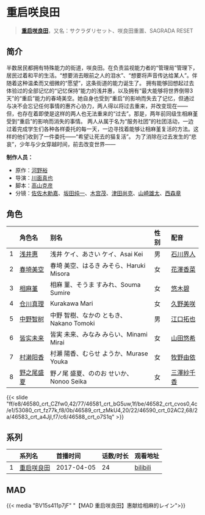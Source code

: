 # 重启咲良田


> <u>**[重启咲良田](http://bgm.tv/subject/193378)**</u>，又名：サクラダリセット、咲良田重置、SAGRADA RESET

## 简介


半数居民都拥有特殊能力的街道，咲良田。在负责监视能力者的“管理局”管理下，居民过着和平的生活。“想要消去眼前之人的泪水”、“想要将声音传达给某人”。伴随着这种温柔而又细微的“愿望”，这条街道的能力诞生了。
拥有能够回想起过去体验过的全部记忆的“记忆保持”能力的浅井惠，以及拥有“最大能够将世界倒带3天”的“重启”能力的春埼美空。她自身也受到“重启”的影响而失去了记忆，但通过与决不会忘记任何事情的惠齐心协力，两人得以将过去重来，并改变现在——
但，也存在着即使是这样的两人也无法重来的“过去”。那是，两年前同级生相麻堇受到“重启”的影响而消失的事情。
两人从属于名为“服务社团”的社团活动，一边过着完成学生们各种各样委托的每一天，一边寻找着能够让相麻堇复活的方法。这样的他们收到了一件委托——“希望让死去的猫复活”。
为了消除在过去发生的“悲哀”，少年与少女穿越时间，前去改变世界——

**制作人员：**
- 原作：[河野裕](http://bgm.tv/person/21002)
- 导演：[川面真也](http://bgm.tv/person/7866)
- 脚本：[高山克彦](http://bgm.tv/person/907)
- 分镜：[佐佐木勅嘉](http://bgm.tv/person/20242)、[坂田纯一](http://bgm.tv/person/306)、[木宫茂](http://bgm.tv/person/2181)、[津田尚克](http://bgm.tv/person/9095)、[山崎雄太](http://bgm.tv/person/25589)、[西森章](http://bgm.tv/person/1349)

## 角色

|     |   角色名   |   别名  | 性别 |  配音  |
|:--- |:------  |:----      |:---  |:--   |
| 1 | [浅井惠](http://bgm.tv/character/46580) | 浅井 ケイ、あさい ケイ、Asai Kei | 男 | [石川界人](http://bgm.tv/person/9953) |
| 2 | [春埼美空](http://bgm.tv/character/46581) | 春埼 美空、はるき みそら、Haruki Misora | 女 | [花澤香菜](http://bgm.tv/person/4765) |
| 3 | [相麻堇](http://bgm.tv/character/46582) | 相麻 菫、そうま すみれ、Souma Sumire | 女 | [悠木碧](http://bgm.tv/person/5076) |
| 4 | [仓川真理](http://bgm.tv/character/53080) | Kurakawa Mari | 女 | [久野美咲](http://bgm.tv/person/11523) |
| 5 | [中野智树](http://bgm.tv/character/46589) | 中野 智樹、なかの ともき、Nakano Tomoki | 男 | [江口拓也](http://bgm.tv/person/5872) |
| 6 | [皆实未来](http://bgm.tv/character/46590) | 皆実 未来、みなみ みらい、Minami Mirai | 女 | [山田悠希](http://bgm.tv/person/13226) |
| 7 | [村濑阳香](http://bgm.tv/character/46583) | 村瀬 陽香、むらせ ようか、Murase Youka | 女 | [牧野由依](http://bgm.tv/person/4703) |
| 8 | [野之尾盛夏](http://bgm.tv/character/46588) | 野ノ尾 盛夏、ののお せいか、Nonoo Seika | 女 | [三澤紗千香](http://bgm.tv/person/5142) |

{{< slide "ff/e8/46580_crt_CZfw0,42/77/46581_crt_bG5uw,1f/be/46582_crt_cvos0,4c/e1/53080_crt_fz77k,f8/0b/46589_crt_zMkU4,20/22/46590_crt_02AC2,68/2a/46583_crt_a4Jjl,f7/c6/46588_crt_o7S1q" >}}

## 系列

|     | 系列名   | 首播时间       | 话数/时长 | 观看地址                                                       |
|:----|:------|:-----------|:------|:-----------------------------------------------------------|
| 1   |[重启咲良田](https://bgm.tv/subject/193378)| 2017-04-05 | 24    | [bilibili](https://www.bilibili.com/bangumi/play/ep306577) |

## MAD

{{< media "BV15s411p7jF"
"【MAD 重启咲良田】惠献给相麻的レイン">}}
